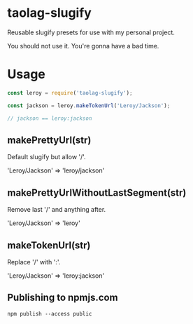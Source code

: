 # taolag-slugify

Reusable slugify presets for use with my personal project.

You should not use it. You're gonna have a bad time.

# Usage

```js
const leroy = require('taolag-slugify');

const jackson = leroy.makeTokenUrl('Leroy/Jackson');

// jackson == leroy:jackson

```

## makePrettyUrl(str)

Default slugify but allow '/'.

'Leroy/Jackson' => 'leroy/jackson'

## makePrettyUrlWithoutLastSegment(str)

Remove last '/' and anything after.

'Leroy/Jackson' => 'leroy'

## makeTokenUrl(str)

Replace '/' with ':'.

'Leroy/Jackson' => 'leroy:jackson'

## Publishing to npmjs.com

`npm publish --access public`
